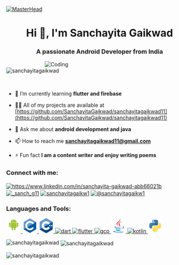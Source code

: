 [![MasterHead](https://1.bp.blogspot.com/-7A4WynwLsMw/XbBpCXG8fHI/AAAAAAAAMt4/uOa1bpLskYgrwGbllhSu2SDj_Mig8SXJQCLcBGAsYHQ/s1600/2000_600px.gif)](https://rishavchanda.io)
<h1 align="center">Hi 👋, I'm Sanchayita Gaikwad</h1>
<h3 align="center">A passionate Android Developer from India</h3>
<img align="right" alt="Coding" width="400" src="https://media.tenor.com/PP9v7VIs6R4AAAAd/scaler-create-impact.gif">
<p align="left"> <img src="https://komarev.com/ghpvc/?username=sanchayitagaikwad&label=Profile%20views&color=0e75b6&style=flat" alt="sanchayitagaikwad" /> </p>

<p align="left"> <a href="https://twitter.com/" target="blank"><img src="https://img.shields.io/twitter/follow/?logo=twitter&style=for-the-badge" alt="" /></a> </p>

- 🌱 I’m currently learning **flutter and firebase**

- 👨‍💻 All of my projects are available at [https://github.com/SanchayitaGaikwad/sanchayitagaikwad11](https://github.com/SanchayitaGaikwad/sanchayitagaikwad11)

- 💬 Ask me about **android development and java**

- 📫 How to reach me **sanchayitagaikwad11@gmail.com**

- ⚡ Fun fact **I am a content writer and enjoy writing poems**

<h3 align="left">Connect with me:</h3>
<p align="left">
<a href="https://linkedin.com/in/https://www.linkedin.com/in/sanchayita-gaikwad-abb66021b" target="blank"><img align="center" src="https://raw.githubusercontent.com/rahuldkjain/github-profile-readme-generator/master/src/images/icons/Social/linked-in-alt.svg" alt="https://www.linkedin.com/in/sanchayita-gaikwad-abb66021b" height="30" width="40" /></a>
<a href="https://instagram.com/_sanch_g11" target="blank"><img align="center" src="https://raw.githubusercontent.com/rahuldkjain/github-profile-readme-generator/master/src/images/icons/Social/instagram.svg" alt="_sanch_g11" height="30" width="40" /></a>
<a href="https://www.hackerrank.com/sanchayitagaikw1" target="blank"><img align="center" src="https://raw.githubusercontent.com/rahuldkjain/github-profile-readme-generator/master/src/images/icons/Social/hackerrank.svg" alt="sanchayitagaikw1" height="30" width="40" /></a>
<a href="https://www.hackerearth.com/@sanchayitagaikw1" target="blank"><img align="center" src="https://raw.githubusercontent.com/rahuldkjain/github-profile-readme-generator/master/src/images/icons/Social/hackerearth.svg" alt="@sanchayitagaikw1" height="30" width="40" /></a>
</p>

<h3 align="left">Languages and Tools:</h3>
<p align="left"> <a href="https://developer.android.com" target="_blank" rel="noreferrer"> <img src="https://raw.githubusercontent.com/devicons/devicon/master/icons/android/android-original-wordmark.svg" alt="android" width="40" height="40"/> </a> <a href="https://www.cprogramming.com/" target="_blank" rel="noreferrer"> <img src="https://raw.githubusercontent.com/devicons/devicon/master/icons/c/c-original.svg" alt="c" width="40" height="40"/> </a> <a href="https://www.w3schools.com/cpp/" target="_blank" rel="noreferrer"> <img src="https://raw.githubusercontent.com/devicons/devicon/master/icons/cplusplus/cplusplus-original.svg" alt="cplusplus" width="40" height="40"/> </a> <a href="https://dart.dev" target="_blank" rel="noreferrer"> <img src="https://www.vectorlogo.zone/logos/dartlang/dartlang-icon.svg" alt="dart" width="40" height="40"/> </a> <a href="https://flutter.dev" target="_blank" rel="noreferrer"> <img src="https://www.vectorlogo.zone/logos/flutterio/flutterio-icon.svg" alt="flutter" width="40" height="40"/> </a> <a href="https://cloud.google.com" target="_blank" rel="noreferrer"> <img src="https://www.vectorlogo.zone/logos/google_cloud/google_cloud-icon.svg" alt="gcp" width="40" height="40"/> </a> <a href="https://www.java.com" target="_blank" rel="noreferrer"> <img src="https://raw.githubusercontent.com/devicons/devicon/master/icons/java/java-original.svg" alt="java" width="40" height="40"/> </a> <a href="https://kotlinlang.org" target="_blank" rel="noreferrer"> <img src="https://www.vectorlogo.zone/logos/kotlinlang/kotlinlang-icon.svg" alt="kotlin" width="40" height="40"/> </a> <a href="https://www.python.org" target="_blank" rel="noreferrer"> <img src="https://raw.githubusercontent.com/devicons/devicon/master/icons/python/python-original.svg" alt="python" width="40" height="40"/> </a> </p>

<p><img align="left" src="https://github-readme-stats.vercel.app/api/top-langs?username=sanchayitagaikwad&show_icons=true&locale=en&layout=compact" alt="sanchayitagaikwad" /></p>

<p>&nbsp;<img align="center" src="https://github-readme-stats.vercel.app/api?username=sanchayitagaikwad&show_icons=true&locale=en" alt="sanchayitagaikwad" /></p>

<p><img align="center" src="https://github-readme-streak-stats.herokuapp.com/?user=sanchayitagaikwad&" alt="sanchayitagaikwad" /></p>
